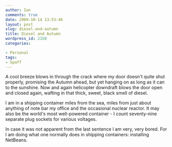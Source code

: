 ```yaml
---
author: Ian
comments: true
date: 2009-10-14 13:53:46
layout: post
slug: diesel-and-autumn
title: Diesel and Autumn
wordpress_id: 2150
categories:

- Personal
tags:
- Spaff
---
```


A cool breeze blows in through the crack where my door doesn't quite shut properly, promising the Autumn ahead, but yet hanging on as long as it can to the sunshine.  Now and again helicopter downdraft blows the door open and closed again, wafting in that thick, sweet, black smell of diesel.

I am in a shipping container miles from the sea, miles from just about anything of note bar my office and the occasional nuclear reactor.  It may also be the world's most well-powered container - I count seventy-nine separate plug sockets for various voltages.

In case it was not apparent from the last sentence I am very, very bored.  For I am doing what one normally does in shipping containers: installing NetBeans.
